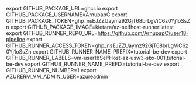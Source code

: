 export GITHUB_PACKAGE_URL=ghcr.io
export GITHUB_PACKAGE_USERNAME=ArnupapC
export GITHUB_PACKAGE_TOKEN=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
export GITHUB_PACKAGE_IMAGE=kietara/az-selfhost-runner:latest
export GITHUB_RUNNER_REPO_URL=https://github.com/ArnupapC/user18-pipeline
export GITHUB_RUNNER_ACCESS_TOKEN=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
export GITHUB_RUNNER_NAME_PREFIX=tutorial-be-dev
export GITHUB_RUNNER_LABELS=vm-user18SelfHost-az-usw3-sbx-001,tutorial-be-dev
export GITHUB_RUNNER_NAME_PREFIX=tutorial-be-dev
export GITHUB_RUNNER_NUMBER=1
export AZURERM_VM_ADMIN_USER=azureadmin

